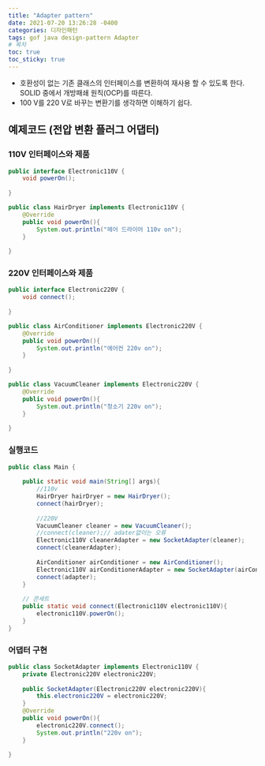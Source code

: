 ```yaml
---
title: "Adapter pattern"
date: 2021-07-20 13:26:28 -0400
categories: 디자인패턴
tags: gof java design-pattern Adapter
# 목차
toc: true  
toc_sticky: true
---
```


- 호환성이 없는 기존 클래스의 인터페이스를 변환하여 재사용 할 수 있도록 한다. SOLID  중에서 개방패쇄 원칙(OCP)를 따른다.
- 100 V를 220 V로 바꾸는 변환기를 생각하면 이해하기 쉽다.
## 예제코드 (전압 변환 플러그 어댑터)

### 110V 인터페이스와 제품
```java
public interface Electronic110V {
    void powerOn();
    
}
```

```java
public class HairDryer implements Electronic110V {
    @Override
    public void powerOn(){
    	System.out.println("헤어 드라이어 110v on");
    }
    
}
```
### 220V 인터페이스와 제품
```java
public interface Electronic220V {
    void connect();
    
}
```
```java
public class AirConditioner implements Electronic220V {
    @Override
    public void powerOn(){
    	System.out.println("에어컨 220v on");
    }
    
}
```

```java
public class VacuumCleaner implements Electronic220V {
    @Override
    public void powerOn(){
    	System.out.println("청소기 220v on");
    }
    
}
```
### 실행코드
```java
public class Main {
   
    public static void main(String[] args){
    	//110v
    	HairDryer hairDryer = new HairDryer();
    	connect(hairDryer);
    	
    	//220V
    	VacuumCleaner cleaner = new VacuumCleaner();
    	//connect(cleaner);// adater없이는 오류
    	Electronic110V cleanerAdapter = new SocketAdapter(cleaner);
    	connect(cleanerAdapter);
    	
    	AirConditioner airConditioner = new AirConditioner();
    	Electronic110V airConditionerAdapter = new SocketAdapter(airConditionerAdapter);
    	connect(adapter);
    }
    
    // 콘세트 
    public static void connect(Electronic110V electronic110V){
    	electronic110V.powerOn();
    }
}
```

### 어댑터 구현
```java
public class SocketAdapter implements Electronic110V {
	private Electronic220V electronic220V;
	
	public SocketAdapter(Electronic220V electronic220V){
		this.electronic220V = electronic220V;
	}
    @Override
    public void powerOn(){
    	electronic220V.connect();
    	System.out.println("220v on");
    }
    
}
```



